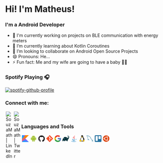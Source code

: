 # Hi! I'm Matheus!
<link rel="stylesheet" href="https://cdn.jsdelivr.net/gh/devicons/devicon@master/devicon.min.css">

### I'm a Android Developer

- 🔭 I'm currently working on projects on BLE communication with energy meters
- 🌱 I’m currently learning about Kotlin Coroutines
- 👯 I’m looking to collaborate on Android Open Source Projects 
- 😄 Pronouns: He...
- ⚡ Fun fact: Me and my wife are going to have a baby 👶🍼

### Spotify Playing 🎧

[![spotify-github-profile](https://spotify-github-profile.vercel.app/api/view?uid=12176532632&cover_image=true&theme=novatorem)](https://github.com/kittinan/spotify-github-profile)

### Connect with me:
[<img align="left" style="margin:2px 2px" alt="SouzaMath | LinkedIn" width="22px" src="https://cdn.jsdelivr.net/npm/simple-icons@v3/icons/linkedin.svg" />][linkedin]
[<img align="left" style="margin:2px 2px" alt="SouzaMath | Twitter" width="22px" src="https://cdn.jsdelivr.net/npm/simple-icons@v3/icons/twitter.svg" />][twitter]

<br>

### Languages and Tools
<img src="icons/kotlin.png" style="margin:2px 2px;float:left;" alt="kotlin" width="22px"/>
<img src="icons/android.svg" style="margin:2px 2px;float:left;" alt="android" width="22px"/>
<img src="icons/github.svg" style="margin:2px 2px;float:left;" alt="github" width="22px"/>
<img src="icons/git.svg" style="margin:2px 2px; float:left;" alt="git" width="22px"/>
<img src="icons/google.svg" style="margin:2px 2px; float:left;" alt="google tools" width="22px"/>
<img src="icons/gradle.svg" style="margin:2px 2px; float:left;" alt="gradle" width="22px"/>
<img src="icons/java.svg" style="margin:2px 2px; float:left;" alt="java" width="22px"/>
<img src="icons/linux.svg" style="margin:2px 2px; float:left;" alt="linux" width="22px"/>
<img src="icons/mysql.svg" style="margin:2px 2px; float:left;" alt="mysql" width="22px"/>
<img src="icons/trello.svg" style="margin:2px 2px; float:left;" alt="trello" width="22px"/>
<img src="icons/ubuntu.svg" style="margin:2px 2px; float:left;" alt="ubuntu" width="22px"/>


[twitter]: https://twitter.com/matheussouzatw
[linkedin]: https://www.linkedin.com/in/matheus-souza-73700a190/
